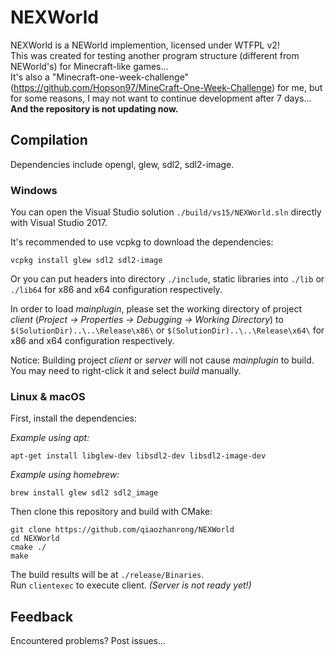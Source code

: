 # NEXWorld
  
NEXWorld is a NEWorld implemention, licensed under WTFPL v2!  
This was created for testing another program structure (different from NEWorld's) for Minecraft-like games...  
It's also a "Minecraft-one-week-challenge" (https://github.com/Hopson97/MineCraft-One-Week-Challenge) for me, but for some reasons, I may not want to continue development after 7 days... **And the repository is not updating now.**  

## Compilation
Dependencies include opengl, glew, sdl2, sdl2-image.  
  
### Windows
  
You can open the Visual Studio solution `./build/vs15/NEXWorld.sln` directly with Visual Studio 2017.  
  
It's recommended to use vcpkg to download the dependencies:  
```
vcpkg install glew sdl2 sdl2-image
```
Or you can put headers into directory `./include`, static libraries into `./lib` or `./lib64` for x86 and x64 configuration respectively.  
  
In order to load *mainplugin*, please set the working directory of project *client* (*Project -> Properties -> Debugging -> Working Directory*) to `$(SolutionDir)..\..\Release\x86\` or `$(SolutionDir)..\..\Release\x64\` for x86 and x64 configuration respectively.  
  
Notice: Building project *client* or *server* will not cause *mainplugin* to build. You may need to right-click it and select *build* manually.  
  
### Linux & macOS
  
First, install the dependencies:  
  
*Example using apt:*
```
apt-get install libglew-dev libsdl2-dev libsdl2-image-dev
```
*Example using homebrew:*
```
brew install glew sdl2 sdl2_image
```
  
Then clone this repository and build with CMake:  
  
```
git clone https://github.com/qiaozhanrong/NEXWorld
cd NEXWorld
cmake ./
make
```
  
The build results will be at `./release/Binaries`.  
Run `clientexec` to execute client. *(Server is not ready yet!)*  

## Feedback
  
Encountered problems? Post issues...  
